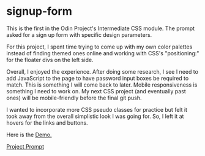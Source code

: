 # signup-form

This is the first in the Odin Project's Intermediate CSS module. The prompt asked for a sign up form with specific design parameters. 

For this project, I spent time trying to come up with my own color palettes instead of finding themed ones online and working with CSS's "positioning:" for the floater divs on the left side.

Overall, I enjoyed the experience. After doing some research, I see I need to add JavaScript to the page to have password input boxes be required to match. This is something I will come back to later. Mobile responsiveness is something I need to work on. My next CSS project (and eventually past ones) will be mobile-friendly before the final git push.

I wanted to incorporate more CSS pseudo classes for practice but felt it took away from the overall simplistic look I was going for. So, I left it at hovers for the links and buttons. 

Here is the <a href="https://archdukechilly.github.io/signup-form/">Demo.</a>


<a href="https://www.theodinproject.com/lessons/node-path-intermediate-html-and-css-sign-up-form" target="_blank">Project Prompt</a>
